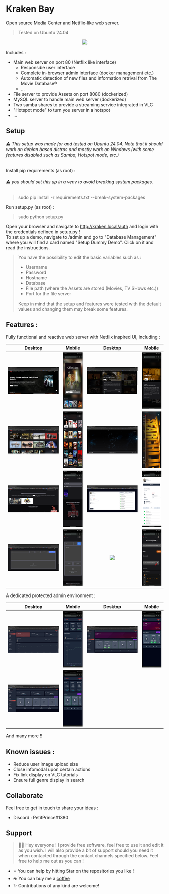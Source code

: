 # Kraken Bay

Open source Media Center and Netflix-like web server.
> Tested on Ubuntu 24.04

<p align="center">
  <img src="https://raw.githubusercontent.com/PetitPrinc3/Kraken-Bay/main/Images/GitHubDemo.gif" />
</p>

Includes :
- Main web server on port 80 (Netflix like interface)
    - Responsibe user interface
    - Complete in-browser admin interface (docker management etc.)
    - Automatic detection of new files and information retrival from The Movie Database®
    - ...
- File server to provide Assets on port 8080 (dockerized)
- MySQL server to handle main web server (dockerized)
- Two samba shares to provide a streaming service integrated in VLC
- "Hotspot mode" to turn you server in a hotspot
- ...

## Setup

###### :warning: This setup was made for and tested on Ubuntu 24.04. Note that it should work on debian based distros and mostly work on Windows (with some features disabled such as Samba, Hotspot mode, etc.)

Install pip requirements (as root) :

###### :warning: you should set this up in a venv to avoid breaking system packages.

> sudo pip install -r requirements.txt --break-system-packages

Run setup.py (as root) :

> sudo python setup.py

Open your browser and navigate to http://kraken.local/auth and login with the credentials defined in setup.py !  
To set up a demo, navigate to /admin and go to "Database Management" where you will find a card named "Setup Dummy Demo". Click on it and read the instructions.

> You have the possibility to edit the basic variables such as :
> - Username
> - Password
> - Hostname
> - Database
> - File path (where the Assets are stored (Movies, TV SHows etc.))
> - Port for the file server
>
> Keep in mind that the setup and features were tested with the default values and changing them may break some features.

## Features :


Fully functional and reactive web server with Netflix inspired UI, including :

| Desktop | Mobile | Desktop | Mobile |
| :-: | :-: | :-: | :-: |
| <img src="Images/Billboard.png" width="300" /> | <img src="Images/BillboardMobile.png" height="180" /> | <img src="Images/InfoModal.png" width="300" /> | <img src="Images/InfoModalMobile.png" height="180" /> |
| <img src="Images/Movies.png" width="300" /> | <img src="Images/MoviesMobile.png" height="180" /> | <img src="Images/Player.png" width="300" /> | <img src="Images/PlayerMobile.png" style="rotate('90deg')" height="180" /> |
| <img src="Images/Search.png" width="300" /> | <img src="Images/SearchMobile.png" height="180" /> | <img src="Images/Account.png" width="300" /> | <img src="Images/AccountMobile.png" height="180" /> |
| <img src="Images/Upload.png" width="300" /> | <img src="Images/UploadMobile.png" height="180" /> | <img src="Images/Tutorials.png" width="300" /> | <img src="Images/TutorialsMobile.png" height="180" /> |

A dedicated protected admin environment :

| Desktop | Mobile | Desktop | Mobile |
| :-: | :-: | :-: | :-: |
| <img src="Images/AdminDashboard.png" width="300" /> | <img src="Images/AdminDashboardMobile.png" height="180" /> | <img src="Images/AdminServer.png" width="300" /> | <img src="Images/AdminServerMobile.png" height="180" /> |
| <img src="Images/AdminDBManagement.png" width="300" /> | <img src="Images/AdminDBManagementMobile.png" height="180" /> |

And many more !!

## Known issues :

- Reduce user image upload size
- Close infomodal upon certain actions
- Fix link display on VLC tutorials
- Ensure full genre display in search

## Collaborate

Feel free to get in touch to share your ideas :
- Discord : PetitPrince#1380

## Support

> 👋🏼 Hey everyone ! I provide free software, feel free to use it and edit it as you wish. I will also provide a bit of support should you need it when contacted through the contact channels specified below. Feel free to help me out as you can !

- ⭐️ You can help by hitting Star on the repositories you like !
- ☕️ You can buy me a [coffee](https://www.paypal.com/paypalme/AReppelin)
- ✨ Contributions of any kind are welcome!


